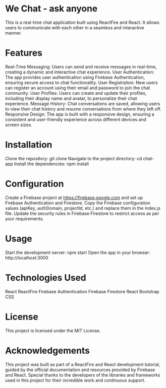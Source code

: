 # We Chat - ask anyone

This is a real-time chat application built using ReactFire and React. It allows users to communicate with each other in a seamless and interactive manner.

# Features
Real-Time Messaging: Users can send and receive messages in real-time, creating a dynamic and interactive chat experience.
User Authentication: The app provides user authentication using Firebase Authentication, ensuring secure access to chat functionality.
User Registration: New users can register an account using their email and password to join the chat community.
User Profiles: Users can create and update their profiles, including their display name and avatar, to personalize their chat experience.
Message History: Chat conversations are saved, allowing users to view their chat history and resume conversations from where they left off.
Responsive Design: The app is built with a responsive design, ensuring a consistent and user-friendly experience across different devices and screen sizes.

# Installation
Clone the repository: git clone 
Navigate to the project directory: cd chat-app
Install the dependencies: npm install

# Configuration
Create a Firebase project at https://firebase.google.com and set up Firebase Authentication and Firestore.
Copy the Firebase configuration values (apiKey, authDomain, projectId, etc.) and replace them in the index.js file.
Update the security rules in Firebase Firestore to restrict access as per your requirements.

# Usage
Start the development server: npm start
Open the app in your browser: http://localhost:3000

# Technologies Used
React
ReactFire
Firebase Authentication
Firebase Firestore
React Bootstrap
CSS

# License
This project is licensed under the MIT License.

# Acknowledgements
This project was built as part of a ReactFire and React development tutorial, guided by the official documentation and resources provided by Firebase and React.
Special thanks to the developers of the libraries and frameworks used in this project for their incredible work and continuous support.
